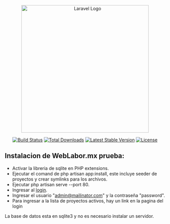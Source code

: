 <p align="center"><a href="https://laravel.com" target="_blank"><img src="https://raw.githubusercontent.com/laravel/art/master/logo-lockup/5%20SVG/2%20CMYK/1%20Full%20Color/laravel-logolockup-cmyk-red.svg" width="400" alt="Laravel Logo"></a></p>

<p align="center">
<a href="https://github.com/laravel/framework/actions"><img src="https://github.com/laravel/framework/workflows/tests/badge.svg" alt="Build Status"></a>
<a href="https://packagist.org/packages/laravel/framework"><img src="https://img.shields.io/packagist/dt/laravel/framework" alt="Total Downloads"></a>
<a href="https://packagist.org/packages/laravel/framework"><img src="https://img.shields.io/packagist/v/laravel/framework" alt="Latest Stable Version"></a>
<a href="https://packagist.org/packages/laravel/framework"><img src="https://img.shields.io/packagist/l/laravel/framework" alt="License"></a>
</p>

## Instalacion de WebLabor.mx prueba:



- Activar la libreria de sqlite en PHP extensions.
- Ejecutar el comand de php artisan app:install, este incluye seeder de proyectos y crear symlinks para los archivos.
- Ejecutar php artisan serve --port 80.
- Ingresar al [login](http://localhost).
- Ingresar el usuario "admin@mailinator.com" y la contraseña "password".
- Para ingresar a la lista de proyectos activos, hay un link en la pagina del login

La base de datos esta en sqlite3 y no es necesario instalar un servidor.
